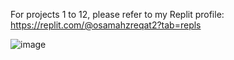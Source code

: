 For projects 1 to 12, please refer to my Replit profile: https://replit.com/@osamahzreqat2?tab=repls

![image](https://github.com/Deolae/100-days-of-code/assets/106385288/bfde4777-bc27-4101-ae5d-b37cd8169738)
